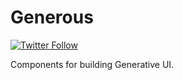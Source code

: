 # Generous

[![Twitter Follow](https://img.shields.io/twitter/follow/codewithcheese?style=social)](https://twitter.com/codewithcheese)

Components for building Generative UI.
